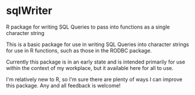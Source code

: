 # sqlWriter
R package for writing SQL Queries to pass into functions as a single character string

This is a basic package for use in writing SQL Queries into character strings for use in R functions, such as those in the RODBC package.

Currently this package is in an early state and is intended primarily for use within the context of my workplace, but it available here for all to use.

I'm relatively new to R, so I'm sure there are plenty of ways I can improve this package.  Any and all feedback is welcome!
